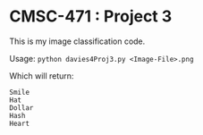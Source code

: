 # CMSC-471 : Project 3

This is my image classification code.

Usage:
  `python davies4Proj3.py <Image-File>.png`

Which will return:
  ```
  Smile
  Hat
  Dollar
  Hash
  Heart
  ```